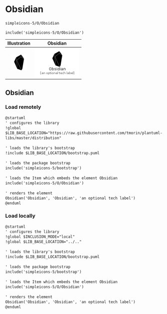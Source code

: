 # Obsidian


```text
simpleicons-5/O/Obsidian
```

```text
include('simpleicons-5/O/Obsidian')
```



| Illustration | Obsidian |
| :---: | :---: |
| ![illustration for Illustration](../../simpleicons-5/O/Obsidian.png) | ![illustration for Obsidian](../../simpleicons-5/O/Obsidian.Local.png) |




## Obsidian

### Load remotely
```plantuml
@startuml
' configures the library
!global $LIB_BASE_LOCATION="https://raw.githubusercontent.com/tmorin/plantuml-libs/master/distribution"

' loads the library's bootstrap
!include $LIB_BASE_LOCATION/bootstrap.puml

' loads the package bootstrap
include('simpleicons-5/bootstrap')

' loads the Item which embeds the element Obsidian
include('simpleicons-5/O/Obsidian')

' renders the element
Obsidian('Obsidian', 'Obsidian', 'an optional tech label')
@enduml
```

### Load locally
```plantuml
@startuml
' configures the library
!global $INCLUSION_MODE="local"
!global $LIB_BASE_LOCATION="../.."

' loads the library's bootstrap
!include $LIB_BASE_LOCATION/bootstrap.puml

' loads the package bootstrap
include('simpleicons-5/bootstrap')

' loads the Item which embeds the element Obsidian
include('simpleicons-5/O/Obsidian')

' renders the element
Obsidian('Obsidian', 'Obsidian', 'an optional tech label')
@enduml
```

